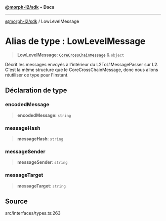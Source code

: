 [**@morph-l2/sdk**](../globals.md) • **Docs**

***

[@morph-l2/sdk](../globals.md) / LowLevelMessage

# Alias de type : LowLevelMessage

> **LowLevelMessage**: [`CoreCrossChainMessage`](../interfaces/CoreCrossChainMessage.md) & `object`

Décrit les messages envoyés à l'intérieur du L2ToL1MessagePasser sur L2. C'est la même structure
que le CoreCrossChainMessage, donc nous allons réutiliser ce type pour l'instant.

## Déclaration de type

### encodedMessage

> **encodedMessage**: `string`

### messageHash

> **messageHash**: `string`

### messageSender

> **messageSender**: `string`

### messageTarget

> **messageTarget**: `string`

## Source

src/interfaces/types.ts:263
